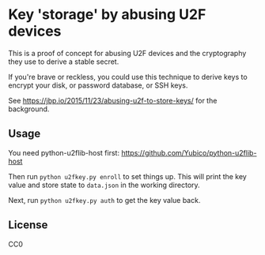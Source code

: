 Key 'storage' by abusing U2F devices
====================================

This is a proof of concept for abusing U2F devices
and the cryptography they use to derive a stable secret.

If you're brave or reckless, you could use this technique to derive keys
to encrypt your disk, or password database, or SSH keys.

See https://jbp.io/2015/11/23/abusing-u2f-to-store-keys/ for the background.

Usage
-----

You need python-u2flib-host first: https://github.com/Yubico/python-u2flib-host

Then run `python u2fkey.py enroll` to set things up.  This will print the key
value and store state to `data.json` in the working directory.

Next, run `python u2fkey.py auth` to get the key value back.

License
-------
CC0

